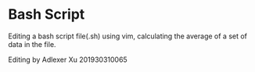 # Bash Script

Editing a bash script file(.sh) using vim, calculating the average of a set of data in the file.

Editing by Adlexer Xu 201930310065

